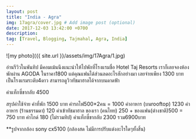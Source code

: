 ```yaml
---
layout: post
title: "India - Agra"
img: 17agra/cover.jpg # Add image post (optional)
date: 2017-12-03 13:42:00 +0700
description:
tag: [Travel, Blogging, Tajmahal, Agra, India]
---
```


![my photo]({{ site.url }}/assets/img/17Agra/1.jpg)

อ่านรีวิวในพันทิป มีคอมเม้นนึงแนะนำให้ไปพักที่โรงแรมชื่อ Hotel Taj Resorts เราก็เลยจองห้องพักผ่าน AGODA ในราคา1800 แต่คุณแฟนได้ส่วนลดอะไรสักอย่างมา เลยจ่ายเพียง 1300 บาท เป็นโรงแรมระดับ4ดาว สามารถดูวิวทัชมาฮาลได้จากบนดาดฟ้า

ค่าแท็กซี่ขากลับ 4500

สรุปค่าใช้จ่าย 
ค่าที่พัก 1500 บาท
ค่ารถไฟ500×2คน = 1000
ค่าอาหาร (บนrooftop) 1230
ค่าอาหาร (ร้านธรรมดา) 120
ค่าเข้าทัชมาฮาล ของเรา (คนไทย) 250 + ของแฟน(ต่างชาติ)500  = 750 บาท
ค่าไกด์ 180 (ไม่รวมทิป)
ค่าแท็กซี่ขากลับ 2300
รวม6900บาท


**รูปจากกล้อง sony cx5100 (กล้องสด ไม่มีการปรับแต่งอะไรใดๆทั้งสิ้น)
